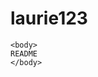 # laurie123
 <html>
    <title>
      Read me
    </title>
    
    <body>
    README
    </body>
    
 </html>
